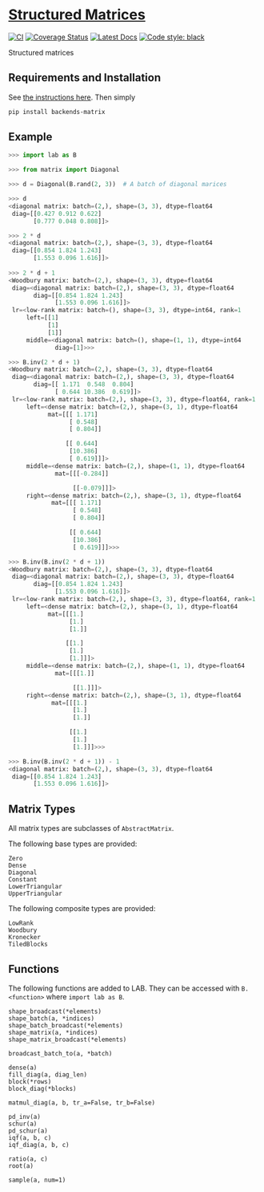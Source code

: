 # [Structured Matrices](http://github.com/wesselb/matrix)

[![CI](https://github.com/wesselb/matrix/workflows/CI/badge.svg?branch=master)](https://github.com/wesselb/matrix/actions?query=workflow%3ACI)
[![Coverage Status](https://coveralls.io/repos/github/wesselb/matrix/badge.svg?branch=master&service=github)](https://coveralls.io/github/wesselb/matrix?branch=master)
[![Latest Docs](https://img.shields.io/badge/docs-latest-blue.svg)](https://wesselb.github.io/matrix)
[![Code style: black](https://img.shields.io/badge/code%20style-black-000000.svg)](https://github.com/psf/black)

Structured matrices

## Requirements and Installation

See [the instructions here](https://gist.github.com/wesselb/4b44bf87f3789425f96e26c4308d0adc).
Then simply

```bash
pip install backends-matrix
```

## Example
```python
>>> import lab as B

>>> from matrix import Diagonal

>>> d = Diagonal(B.rand(2, 3))  # A batch of diagonal marices

>>> d
<diagonal matrix: batch=(2,), shape=(3, 3), dtype=float64
 diag=[[0.427 0.912 0.622]
       [0.777 0.048 0.808]]>

>>> 2 * d
<diagonal matrix: batch=(2,), shape=(3, 3), dtype=float64
 diag=[[0.854 1.824 1.243]
       [1.553 0.096 1.616]]>
  
>>> 2 * d + 1
<Woodbury matrix: batch=(2,), shape=(3, 3), dtype=float64
 diag=<diagonal matrix: batch=(2,), shape=(3, 3), dtype=float64
       diag=[[0.854 1.824 1.243]
             [1.553 0.096 1.616]]>
 lr=<low-rank matrix: batch=(), shape=(3, 3), dtype=int64, rank=1
     left=[[1]
           [1]
           [1]]
     middle=<diagonal matrix: batch=(), shape=(1, 1), dtype=int64
             diag=[1]>>>

>>> B.inv(2 * d + 1)
<Woodbury matrix: batch=(2,), shape=(3, 3), dtype=float64
 diag=<diagonal matrix: batch=(2,), shape=(3, 3), dtype=float64
       diag=[[ 1.171  0.548  0.804]
             [ 0.644 10.386  0.619]]>
 lr=<low-rank matrix: batch=(2,), shape=(3, 3), dtype=float64, rank=1
     left=<dense matrix: batch=(2,), shape=(3, 1), dtype=float64
           mat=[[[ 1.171]
                 [ 0.548]
                 [ 0.804]]

                [[ 0.644]
                 [10.386]
                 [ 0.619]]]>
     middle=<dense matrix: batch=(2,), shape=(1, 1), dtype=float64
             mat=[[[-0.284]]

                  [[-0.079]]]>
     right=<dense matrix: batch=(2,), shape=(3, 1), dtype=float64
            mat=[[[ 1.171]
                  [ 0.548]
                  [ 0.804]]

                 [[ 0.644]
                  [10.386]
                  [ 0.619]]]>>>

>>> B.inv(B.inv(2 * d + 1))
<Woodbury matrix: batch=(2,), shape=(3, 3), dtype=float64
 diag=<diagonal matrix: batch=(2,), shape=(3, 3), dtype=float64
       diag=[[0.854 1.824 1.243]
             [1.553 0.096 1.616]]>
 lr=<low-rank matrix: batch=(2,), shape=(3, 3), dtype=float64, rank=1
     left=<dense matrix: batch=(2,), shape=(3, 1), dtype=float64
           mat=[[[1.]
                 [1.]
                 [1.]]

                [[1.]
                 [1.]
                 [1.]]]>
     middle=<dense matrix: batch=(2,), shape=(1, 1), dtype=float64
             mat=[[[1.]]

                  [[1.]]]>
     right=<dense matrix: batch=(2,), shape=(3, 1), dtype=float64
            mat=[[[1.]
                  [1.]
                  [1.]]

                 [[1.]
                  [1.]
                  [1.]]]>>>

>>> B.inv(B.inv(2 * d + 1)) - 1
<diagonal matrix: batch=(2,), shape=(3, 3), dtype=float64
 diag=[[0.854 1.824 1.243]
       [1.553 0.096 1.616]]>
```

## Matrix Types

All matrix types are subclasses of `AbstractMatrix`.

The following base types are provided:

```
Zero
Dense
Diagonal
Constant
LowerTriangular
UpperTriangular
```

The following composite types are provided:
```
LowRank
Woodbury
Kronecker
TiledBlocks
```


## Functions

The following functions are added to LAB.
They can be accessed with `B.<function>` where `import lab as B`.

```
shape_broadcast(*elements)
shape_batch(a, *indices)
shape_batch_broadcast(*elements)
shape_matrix(a, *indices)
shape_matrix_broadcast(*elements)

broadcast_batch_to(a, *batch)

dense(a)
fill_diag(a, diag_len)
block(*rows)
block_diag(*blocks)

matmul_diag(a, b, tr_a=False, tr_b=False)

pd_inv(a)
schur(a)
pd_schur(a)
iqf(a, b, c)
iqf_diag(a, b, c)

ratio(a, c)
root(a)

sample(a, num=1)
```
